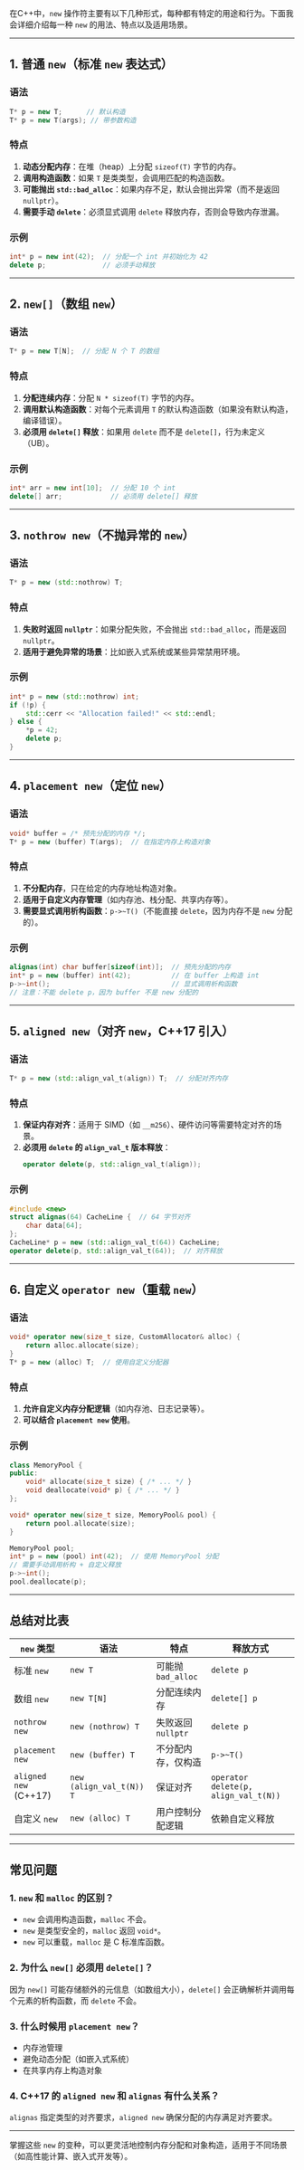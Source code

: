 在C++中，`new` 操作符主要有以下几种形式，每种都有特定的用途和行为。下面我会详细介绍每一种 `new` 的用法、特点以及适用场景。

---

## 1. **普通 `new`（标准 `new` 表达式）**
### **语法**
```cpp
T* p = new T;      // 默认构造
T* p = new T(args); // 带参数构造
```
### **特点**
1. **动态分配内存**：在堆（heap）上分配 `sizeof(T)` 字节的内存。
2. **调用构造函数**：如果 `T` 是类类型，会调用匹配的构造函数。
3. **可能抛出 `std::bad_alloc`**：如果内存不足，默认会抛出异常（而不是返回 `nullptr`）。
4. **需要手动 `delete`**：必须显式调用 `delete` 释放内存，否则会导致内存泄漏。

### **示例**
```cpp
int* p = new int(42);  // 分配一个 int 并初始化为 42
delete p;              // 必须手动释放
```

---

## 2. **`new[]`（数组 `new`）**
### **语法**
```cpp
T* p = new T[N];  // 分配 N 个 T 的数组
```
### **特点**
1. **分配连续内存**：分配 `N * sizeof(T)` 字节的内存。
2. **调用默认构造函数**：对每个元素调用 `T` 的默认构造函数（如果没有默认构造，编译错误）。
3. **必须用 `delete[]` 释放**：如果用 `delete` 而不是 `delete[]`，行为未定义（UB）。

### **示例**
```cpp
int* arr = new int[10];  // 分配 10 个 int
delete[] arr;            // 必须用 delete[] 释放
```

---

## 3. **`nothrow new`（不抛异常的 `new`）**
### **语法**
```cpp
T* p = new (std::nothrow) T;
```
### **特点**
1. **失败时返回 `nullptr`**：如果分配失败，不会抛出 `std::bad_alloc`，而是返回 `nullptr`。
2. **适用于避免异常的场景**：比如嵌入式系统或某些异常禁用环境。

### **示例**
```cpp
int* p = new (std::nothrow) int;
if (!p) {
    std::cerr << "Allocation failed!" << std::endl;
} else {
    *p = 42;
    delete p;
}
```

---

## 4. **`placement new`（定位 `new`）**
### **语法**
```cpp
void* buffer = /* 预先分配的内存 */;
T* p = new (buffer) T(args);  // 在指定内存上构造对象
```
### **特点**
1. **不分配内存**，只在给定的内存地址构造对象。
2. **适用于自定义内存管理**（如内存池、栈分配、共享内存等）。
3. **需要显式调用析构函数**：`p->~T()`（不能直接 `delete`，因为内存不是 `new` 分配的）。

### **示例**
```cpp
alignas(int) char buffer[sizeof(int)];  // 预先分配的内存
int* p = new (buffer) int(42);          // 在 buffer 上构造 int
p->~int();                              // 显式调用析构函数
// 注意：不能 delete p，因为 buffer 不是 new 分配的
```

---

## 5. **`aligned new`（对齐 `new`，C++17 引入）**
### **语法**
```cpp
T* p = new (std::align_val_t(align)) T;  // 分配对齐内存
```
### **特点**
1. **保证内存对齐**：适用于 SIMD（如 `__m256`）、硬件访问等需要特定对齐的场景。
2. **必须用 `delete` 的 `align_val_t` 版本释放**：
   ```cpp
   operator delete(p, std::align_val_t(align));
   ```

### **示例**
```cpp
#include <new>
struct alignas(64) CacheLine {  // 64 字节对齐
    char data[64];
};
CacheLine* p = new (std::align_val_t(64)) CacheLine;
operator delete(p, std::align_val_t(64));  // 对齐释放
```

---

## 6. **自定义 `operator new`（重载 `new`）**
### **语法**
```cpp
void* operator new(size_t size, CustomAllocator& alloc) {
    return alloc.allocate(size);
}
T* p = new (alloc) T;  // 使用自定义分配器
```
### **特点**
1. **允许自定义内存分配逻辑**（如内存池、日志记录等）。
2. **可以结合 `placement new` 使用**。

### **示例**
```cpp
class MemoryPool {
public:
    void* allocate(size_t size) { /* ... */ }
    void deallocate(void* p) { /* ... */ }
};

void* operator new(size_t size, MemoryPool& pool) {
    return pool.allocate(size);
}

MemoryPool pool;
int* p = new (pool) int(42);  // 使用 MemoryPool 分配
// 需要手动调用析构 + 自定义释放
p->~int();
pool.deallocate(p);
```

---

## 总结对比表
| **`new` 类型**       | **语法**                  | **特点**                          | **释放方式**            |
|----------------------|--------------------------|----------------------------------|------------------------|
| 标准 `new`           | `new T`                  | 可能抛 `bad_alloc`               | `delete p`             |
| 数组 `new`           | `new T[N]`               | 分配连续内存                     | `delete[] p`           |
| `nothrow new`        | `new (nothrow) T`        | 失败返回 `nullptr`               | `delete p`             |
| `placement new`      | `new (buffer) T`         | 不分配内存，仅构造               | `p->~T()`              |
| `aligned new` (C++17)| `new (align_val_t(N)) T` | 保证对齐                         | `operator delete(p, align_val_t(N))` |
| 自定义 `new`         | `new (alloc) T`          | 用户控制分配逻辑                 | 依赖自定义释放         |

---

## 常见问题
### **1. `new` 和 `malloc` 的区别？**
- `new` 会调用构造函数，`malloc` 不会。
- `new` 是类型安全的，`malloc` 返回 `void*`。
- `new` 可以重载，`malloc` 是 C 标准库函数。

### **2. 为什么 `new[]` 必须用 `delete[]`？**
因为 `new[]` 可能存储额外的元信息（如数组大小），`delete[]` 会正确解析并调用每个元素的析构函数，而 `delete` 不会。

### **3. 什么时候用 `placement new`？**
- 内存池管理
- 避免动态分配（如嵌入式系统）
- 在共享内存上构造对象

### **4. C++17 的 `aligned new` 和 `alignas` 有什么关系？**
`alignas` 指定类型的对齐要求，`aligned new` 确保分配的内存满足对齐要求。

---

掌握这些 `new` 的变种，可以更灵活地控制内存分配和对象构造，适用于不同场景（如高性能计算、嵌入式开发等）。